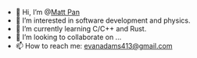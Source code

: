 - 👋 Hi, I’m @[Matt Pan](https://github.com/evanadams413/)
- 👀 I’m interested in software development and physics.
- 🌱 I’m currently learning C/C++ and Rust.
- 💞️ I’m looking to collaborate on ...
- 📫 How to reach me: evanadams413@gmail.com

<!---
evanadams413/evanadams413 is a ✨ special ✨ repository because its `README.md` (this file) appears on your GitHub profile.
You can click the Preview link to take a look at your changes.
--->
